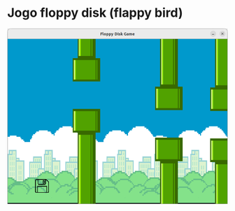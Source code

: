 # Jogo floppy disk (flappy bird)

![alt text](https://github.com/goncalosantos3/Game-Dev/blob/main/floppy-disk:Game/img/game.png?raw=true)
